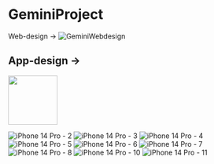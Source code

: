# GeminiProject

Web-design ->
![GeminiWebdesign](https://user-images.githubusercontent.com/104073696/214928180-72ce85f0-cde9-47a4-bde8-5bde4b839d20.png)


App-design ->
---------------------------------
<img src="[https://your-image-url.type](https://user-images.githubusercontent.com/104073696/214928572-e5113f4d-8b17-4f72-b437-48e6539e5856.png)" width="100" height="100">

![iPhone 14 Pro - 2](https://user-images.githubusercontent.com/104073696/214928586-291263ac-b394-4c3f-8097-d895d3a5c3da.png)
![iPhone 14 Pro - 3](https://user-images.githubusercontent.com/104073696/214928597-8bca29b1-ab9a-4114-a993-9b3421f201ac.png)
![iPhone 14 Pro - 4](https://user-images.githubusercontent.com/104073696/214928603-f6e41f3d-6532-4f3e-bc97-5dd470567704.png)
![iPhone 14 Pro - 5](https://user-images.githubusercontent.com/104073696/214928625-8b4ee766-be7e-4287-a220-e6ef219ba5b2.png)
![iPhone 14 Pro - 6](https://user-images.githubusercontent.com/104073696/214928634-995e339d-50bd-4a0d-9860-0a633b43c2f0.png)
![iPhone 14 Pro - 7](https://user-images.githubusercontent.com/104073696/214928639-556acb05-121f-4f44-9fd6-814fdd9c92ef.png)
![iPhone 14 Pro - 8](https://user-images.githubusercontent.com/104073696/214928645-bf74cf10-efed-4f59-84e1-6d0da2244746.png)
![iPhone 14 Pro - 10](https://user-images.githubusercontent.com/104073696/214928653-5b6eaad1-300d-4940-8689-7a2dbe7d04d8.png)
![iPhone 14 Pro - 11](https://user-images.githubusercontent.com/104073696/214928660-dfcd3a9b-2c22-4452-937c-9042bb308ece.png)

